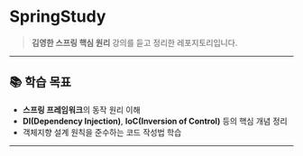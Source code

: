 # **SpringStudy**
> **김영한 스프링 핵심 원리** 강의를 듣고 정리한 레포지토리입니다.
---
## **📚 학습 목표**
- **스프링 프레임워크**의 동작 원리 이해
- **DI(Dependency Injection)**, **IoC(Inversion of Control)** 등의 핵심 개념 정리
- 객체지향 설계 원칙을 준수하는 코드 작성법 학습

---
